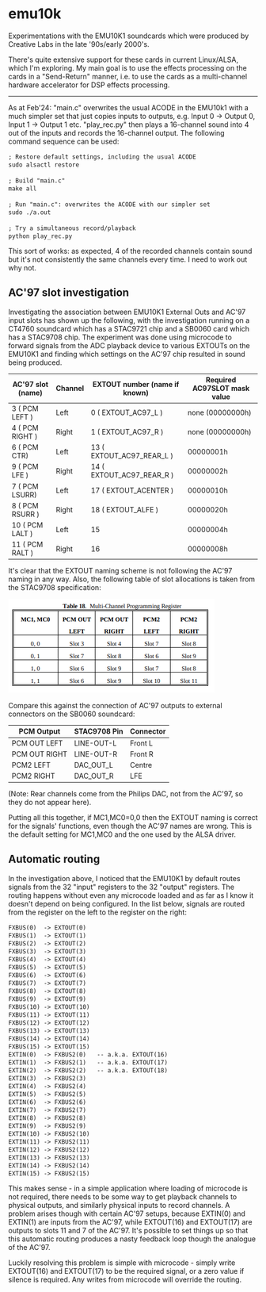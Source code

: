# emu10k
Experimentations with the EMU10K1 soundcards which were produced by Creative Labs in the late '90s/early 2000's.

There's quite extensive support for these cards in current Linux/ALSA, which I'm exploring. My main goal is to use the effects processing on the cards in a "Send-Return" manner, i.e. to use the cards as a multi-channel hardware accelerator for DSP effects processing.

---

As at Feb'24: "main.c" overwrites the usual ACODE in the EMU10k1 with a much simpler set that just copies inputs to outputs, e.g. Input 0 -> Output 0, Input 1 -> Output 1 etc. "play_rec.py" then plays a 16-channel sound into 4 out of the inputs and records the 16-channel output. The following command sequence can be used:

```
; Restore default settings, including the usual ACODE
sudo alsactl restore

; Build "main.c"
make all

; Run "main.c": overwrites the ACODE with our simpler set
sudo ./a.out

; Try a simultaneous record/playback
python play_rec.py
```

This sort of works: as expected, 4 of the recorded channels contain sound but it's not consistently the same channels every time. I need to work out why not.


## AC'97 slot investigation

Investigating the association between EMU10K1 External Outs and AC'97 input slots has shown up the following, with the investigation running on a CT4760 soundcard which has a STAC9721 chip
and a SB0060 card which has a STAC9708 chip. The experiment was done using microcode to forward signals from the ADC playback device to various EXTOUTs on the EMU10K1 and finding
which settings on the AC'97 chip resulted in sound being produced.


| AC'97 slot  (name)    |   Channel  |   EXTOUT number  (name if known)   |   Required AC97SLOT mask value       |
|-----------------------|------------|------------------------------------|--------------------------------------|
|   3    ( PCM LEFT )   |   Left     |    0  ( EXTOUT_AC97_L )            |       none (00000000h)               |
|   4    ( PCM RIGHT )  |   Right    |    1  ( EXTOUT_AC97_R )            |       none (00000000h)               |
|   6    ( PCM CTR)     |   Left     |    13 ( EXTOUT_AC97_REAR_L )       |           00000001h                  |
|   9    ( PCM LFE )    |   Right    |    14 ( EXTOUT_AC97_REAR_R )       |           00000002h                  |
|   7    ( PCM LSURR)   |   Left     |    17 ( EXTOUT_ACENTER )           |           00000010h                  |
|   8    ( PCM RSURR )  |   Right    |    18 ( EXTOUT_ALFE )              |           00000020h                  |
|   10   ( PCM LALT )   |   Left     |    15                              |           00000004h                  |
|   11   ( PCM RALT )   |   Right    |    16                              |           00000008h                  |


It's clear that the EXTOUT naming scheme is not following the AC'97 naming in any way. Also, the following table of slot allocations is taken from the STAC9708 specification:

![multi_channel_reg](https://github.com/michgz/emu10k/blob/master/multi_channel_reg.png)

Compare this against the connection of AC'97 outputs to external connectors on the SB0060 soundcard:

|  PCM Output     |   STAC9708 Pin    |   Connector   |
|-----------------|-------------------|---------------|
|  PCM OUT LEFT   |   LINE-OUT-L      |   Front L     |
|  PCM OUT RIGHT  |   LINE-OUT-R      |   Front R     |
|  PCM2 LEFT      |   DAC_OUT_L       |   Centre      |
|  PCM2 RIGHT     |   DAC_OUT_R       |   LFE         |

(Note: Rear channels come from the Philips DAC, not from the AC'97, so they do not appear here). 

Putting all this together, if MC1,MC0=0,0 then the EXTOUT naming is correct for the signals' functions, even though the AC'97 names are wrong.
This is the default setting for MC1,MC0 and the one used by the ALSA driver.


## Automatic routing

In the investigation above, I noticed that the EMU10K1 by default routes signals from the 32 "input" registers to the
32 "output" registers. The routing happens without even any microcode loaded and as far as I know it doesn't depend on being
configured. In the list below, signals are routed from the register on the left to the register on the right:


```
FXBUS(0)  -> EXTOUT(0)
FXBUS(1)  -> EXTOUT(1)
FXBUS(2)  -> EXTOUT(2)
FXBUS(3)  -> EXTOUT(3)
FXBUS(4)  -> EXTOUT(4)
FXBUS(5)  -> EXTOUT(5)
FXBUS(6)  -> EXTOUT(6)
FXBUS(7)  -> EXTOUT(7)
FXBUS(8)  -> EXTOUT(8)
FXBUS(9)  -> EXTOUT(9)
FXBUS(10) -> EXTOUT(10)
FXBUS(11) -> EXTOUT(11)
FXBUS(12) -> EXTOUT(12)
FXBUS(13) -> EXTOUT(13)
FXBUS(14) -> EXTOUT(14)
FXBUS(15) -> EXTOUT(15)
EXTIN(0)  -> FXBUS2(0)   -- a.k.a. EXTOUT(16)
EXTIN(1)  -> FXBUS2(1)   -- a.k.a. EXTOUT(17)
EXTIN(2)  -> FXBUS2(2)   -- a.k.a. EXTOUT(18)
EXTIN(3)  -> FXBUS2(3)
EXTIN(4)  -> FXBUS2(4)
EXTIN(5)  -> FXBUS2(5)
EXTIN(6)  -> FXBUS2(6)
EXTIN(7)  -> FXBUS2(7)
EXTIN(8)  -> FXBUS2(8)
EXTIN(9)  -> FXBUS2(9)
EXTIN(10) -> FXBUS2(10)
EXTIN(11) -> FXBUS2(11)
EXTIN(12) -> FXBUS2(12)
EXTIN(13) -> FXBUS2(13)
EXTIN(14) -> FXBUS2(14)
EXTIN(15) -> FXBUS2(15)
```


This makes sense - in a simple application where loading of microcode is not required, there needs to be some way to
get playback channels to physical outputs, and similarly physical inputs to record channels. A problem
arises though with certain AC'97 setups, because EXTIN(0) and EXTIN(1) are inputs from the AC'97, while EXTOUT(16) and
EXTOUT(17) are outputs to slots 11 and 7 of the AC'97. It's possible to set things up so that this automatic routing produces a nasty
feedback loop though the analogue of the AC'97.

Luckily resolving this problem is simple with microcode - simply write EXTOUT(16) and EXTOUT(17) to be the required signal, or
a zero value if silence is required. Any writes from microcode will override the routing.
